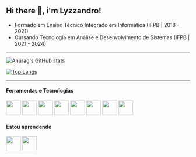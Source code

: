 ## Hi there :wave:, i'm Lyzzandro!

- Formado em Ensino Técnico Integrado em Informática (IFPB | 2018 - 2021)
- Cursando Tecnologia em Análise e Desenvolvimento de Sistemas (IFPB | 2021 - 2024)

<hr/>

<p>

![Anurag's GitHub stats](https://github-readme-stats.vercel.app/api?username=lyzzandro&show_icons=true&theme=github_dark)

[![Top Langs](https://github-readme-stats.vercel.app/api/top-langs/?username=lyzzandro&layout=compact)](https://github.com/anuraghazra/github-readme-stats)

</p>

<hr/>

#### Ferramentas e Tecnologias

<p>
<img src="https://cdn.jsdelivr.net/gh/devicons/devicon/icons/html5/html5-original-wordmark.svg" width="40" height="40"/> 

<img src="https://cdn.jsdelivr.net/gh/devicons/devicon/icons/css3/css3-original-wordmark.svg" width="40" height="40"/> 

<img src="https://cdn.jsdelivr.net/gh/devicons/devicon/icons/figma/figma-original.svg" width="40" height="40"/> 

<img src="https://cdn.jsdelivr.net/gh/devicons/devicon/icons/github/github-original.svg" width="40" height="40" /> 

<img src="https://cdn.jsdelivr.net/gh/devicons/devicon/icons/git/git-original.svg" width="40" height="40"/> 

<img src="https://cdn.jsdelivr.net/gh/devicons/devicon/icons/vscode/vscode-original.svg" width="40" height="40" /> 

<img src="https://cdn.jsdelivr.net/gh/devicons/devicon/icons/windows8/windows8-original.svg" width="40" height="40" /> 

<img src="https://cdn.jsdelivr.net/gh/devicons/devicon/icons/markdown/markdown-original.svg" width="40" height="40" /> 
</p>

#### Estou aprendendo
<p>
<img src="https://cdn.jsdelivr.net/gh/devicons/devicon/icons/javascript/javascript-original.svg" width="40" height="40" />


<img src="https://cdn.jsdelivr.net/gh/devicons/devicon/icons/c/c-original.svg" width="40" height="40"/>
</p>







